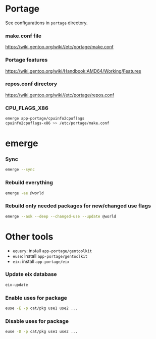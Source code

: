 # Portage

See configurations in `portage` directory.

### make.conf file

https://wiki.gentoo.org/wiki//etc/portage/make.conf

### Portage features

https://wiki.gentoo.org/wiki/Handbook:AMD64/Working/Features

### repos.conf directory

https://wiki.gentoo.org/wiki//etc/portage/repos.conf

### CPU_FLAGS_X86

```bash
emerge app-portage/cpuinfo2cpuflags
cpuinfo2cpuflags-x86 >> /etc/portage/make.conf
```

# emerge

### Sync

```bash
emerge --sync
```

### Rebuild everything

```bash
emerge -ae @world
```

### Rebuild only needed packages for new/changed use flags

```bash
emerge --ask --deep --changed-use --update @world
```

# Other tools

 * `equery`: install `app-portage/gentoolkit`
 * `euse`: install `app-portage/gentoolkit`
 * `eix`: install `app-portage/eix`

### Update eix database

```bash
eix-update
```

### Enable uses for package

```bash
euse -E -p cat/pkg use1 use2 ...
```

### Disable uses for package

```bash
euse -D -p cat/pkg use1 use2 ...
```
